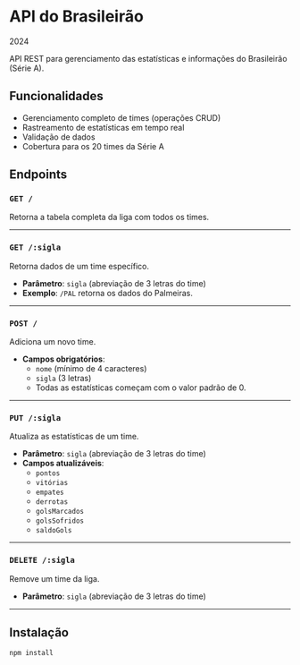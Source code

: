 # API do Brasileirão 
 2024

API REST para gerenciamento das estatísticas e informações do Brasileirão
 (Série A).

## Funcionalidades

- Gerenciamento completo de times (operações CRUD)
- Rastreamento de estatísticas em tempo real
- Validação de dados
- Cobertura para os 20 times da Série A

## Endpoints

### `GET /`
Retorna a tabela completa da liga com todos os times.

---

### `GET /:sigla`
Retorna dados de um time específico.

- **Parâmetro**: `sigla` (abreviação de 3 letras do time)
- **Exemplo**: `/PAL` retorna os dados do Palmeiras.

---

### `POST /`
Adiciona um novo time.

- **Campos obrigatórios**:
  - `nome` (mínimo de 4 caracteres)
  - `sigla` (3 letras)
  - Todas as estatísticas começam com o valor padrão de 0.

---

### `PUT /:sigla`
Atualiza as estatísticas de um time.

- **Parâmetro**: `sigla` (abreviação de 3 letras do time)
- **Campos atualizáveis**:
  - `pontos`
  - `vitórias`
  - `empates`
  - `derrotas`
  - `golsMarcados`
  - `golsSofridos`
  - `saldoGols`

---

### `DELETE /:sigla`
Remove um time da liga.

- **Parâmetro**: `sigla` (abreviação de 3 letras do time)

---

## Instalação

```bash
npm install
